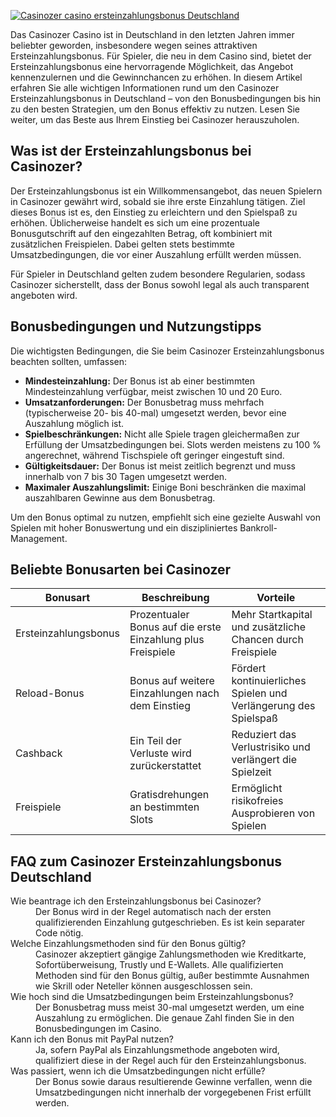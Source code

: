 [![Casinozer casino ersteinzahlungsbonus Deutschland](https://123-caf.pages.dev/gitsignup.png)](https://vrmoo.ru/Bt82HjjY)

<p>Das Casinozer Casino ist in Deutschland in den letzten Jahren immer beliebter geworden, insbesondere wegen seines attraktiven Ersteinzahlungsbonus. Für Spieler, die neu in dem Casino sind, bietet der Ersteinzahlungsbonus eine hervorragende Möglichkeit, das Angebot kennenzulernen und die Gewinnchancen zu erhöhen. In diesem Artikel erfahren Sie alle wichtigen Informationen rund um den Casinozer Ersteinzahlungsbonus in Deutschland – von den Bonusbedingungen bis hin zu den besten Strategien, um den Bonus effektiv zu nutzen. Lesen Sie weiter, um das Beste aus Ihrem Einstieg bei Casinozer herauszuholen.</p>  <h2>Was ist der Ersteinzahlungsbonus bei Casinozer?</h2> <p>Der Ersteinzahlungsbonus ist ein Willkommensangebot, das neuen Spielern in Casinozer gewährt wird, sobald sie ihre erste Einzahlung tätigen. Ziel dieses Bonus ist es, den Einstieg zu erleichtern und den Spielspaß zu erhöhen. Üblicherweise handelt es sich um eine prozentuale Bonusgutschrift auf den eingezahlten Betrag, oft kombiniert mit zusätzlichen Freispielen. Dabei gelten stets bestimmte Umsatzbedingungen, die vor einer Auszahlung erfüllt werden müssen. </p> <p>Für Spieler in Deutschland gelten zudem besondere Regularien, sodass Casinozer sicherstellt, dass der Bonus sowohl legal als auch transparent angeboten wird.</p>  <h2>Bonusbedingungen und Nutzungstipps</h2> <p>Die wichtigsten Bedingungen, die Sie beim Casinozer Ersteinzahlungsbonus beachten sollten, umfassen:</p> <ul> <li><strong>Mindesteinzahlung:</strong> Der Bonus ist ab einer bestimmten Mindesteinzahlung verfügbar, meist zwischen 10 und 20 Euro.</li> <li><strong>Umsatzanforderungen:</strong> Der Bonusbetrag muss mehrfach (typischerweise 20- bis 40-mal) umgesetzt werden, bevor eine Auszahlung möglich ist.</li> <li><strong>Spielbeschränkungen:</strong> Nicht alle Spiele tragen gleichermaßen zur Erfüllung der Umsatzbedingungen bei. Slots werden meistens zu 100 % angerechnet, während Tischspiele oft geringer eingestuft sind.</li> <li><strong>Gültigkeitsdauer:</strong> Der Bonus ist meist zeitlich begrenzt und muss innerhalb von 7 bis 30 Tagen umgesetzt werden.</li> <li><strong>Maximaler Auszahlungslimit:</strong> Einige Boni beschränken die maximal auszahlbaren Gewinne aus dem Bonusbetrag.</li> </ul> <p>Um den Bonus optimal zu nutzen, empfiehlt sich eine gezielte Auswahl von Spielen mit hoher Bonuswertung und ein diszipliniertes Bankroll-Management.</p>  <h2>Beliebte Bonusarten bei Casinozer</h2> <table> <thead> <tr> <th>Bonusart</th> <th>Beschreibung</th> <th>Vorteile</th> </tr> </thead> <tbody> <tr> <td>Ersteinzahlungsbonus</td> <td>Prozentualer Bonus auf die erste Einzahlung plus Freispiele</td> <td>Mehr Startkapital und zusätzliche Chancen durch Freispiele</td> </tr> <tr> <td>Reload-Bonus</td> <td>Bonus auf weitere Einzahlungen nach dem Einstieg</td> <td>Fördert kontinuierliches Spielen und Verlängerung des Spielspaß</td> </tr> <tr> <td>Cashback</td> <td>Ein Teil der Verluste wird zurückerstattet</td> <td>Reduziert das Verlustrisiko und verlängert die Spielzeit</td> </tr> <tr> <td>Freispiele</td> <td>Gratisdrehungen an bestimmten Slots</td> <td>Ermöglicht risikofreies Ausprobieren von Spielen</td> </tr> </tbody> </table>  <h2>FAQ zum Casinozer Ersteinzahlungsbonus Deutschland</h2> <dl> <dt>Wie beantrage ich den Ersteinzahlungsbonus bei Casinozer?</dt> <dd>Der Bonus wird in der Regel automatisch nach der ersten qualifizierenden Einzahlung gutgeschrieben. Es ist kein separater Code nötig.</dd>  <dt>Welche Einzahlungsmethoden sind für den Bonus gültig?</dt> <dd>Casinozer akzeptiert gängige Zahlungsmethoden wie Kreditkarte, Sofortüberweisung, Trustly und E-Wallets. Alle qualifizierten Methoden sind für den Bonus gültig, außer bestimmte Ausnahmen wie Skrill oder Neteller können ausgeschlossen sein.</dd>  <dt>Wie hoch sind die Umsatzbedingungen beim Ersteinzahlungsbonus?</dt> <dd>Der Bonusbetrag muss meist 30-mal umgesetzt werden, um eine Auszahlung zu ermöglichen. Die genaue Zahl finden Sie in den Bonusbedingungen im Casino.</dd>  <dt>Kann ich den Bonus mit PayPal nutzen?</dt> <dd>Ja, sofern PayPal als Einzahlungsmethode angeboten wird, qualifiziert diese in der Regel auch für den Ersteinzahlungsbonus.</dd>  <dt>Was passiert, wenn ich die Umsatzbedingungen nicht erfülle?</dt> <dd>Der Bonus sowie daraus resultierende Gewinne verfallen, wenn die Umsatzbedingungen nicht innerhalb der vorgegebenen Frist erfüllt werden.</dd> </dl>